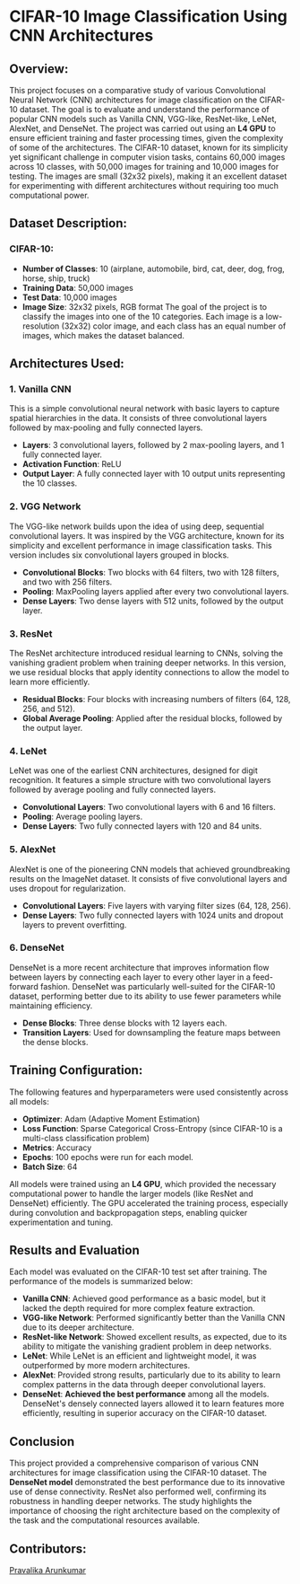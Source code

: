 # CIFAR-10 Image Classification Using CNN Architectures

## Overview:
This project focuses on a comparative study of various Convolutional Neural Network (CNN) architectures for image classification on the CIFAR-10 dataset. The goal is to evaluate and understand the performance of popular CNN models such as Vanilla CNN, VGG-like, ResNet-like, LeNet, AlexNet, and DenseNet. The project was carried out using an **L4 GPU** to ensure efficient training and faster processing times, given the complexity of some of the architectures. The CIFAR-10 dataset, known for its simplicity yet significant challenge in computer vision tasks, contains 60,000 images across 10 classes, with 50,000 images for training and 10,000 images for testing. The images are small (32x32 pixels), making it an excellent dataset for experimenting with different architectures without requiring too much computational power.

## Dataset Description:
### CIFAR-10:
- **Number of Classes**: 10 (airplane, automobile, bird, cat, deer, dog, frog, horse, ship, truck)
- **Training Data**: 50,000 images
- **Test Data**: 10,000 images
- **Image Size**: 32x32 pixels, RGB format
The goal of the project is to classify the images into one of the 10 categories. Each image is a low-resolution (32x32) color image, and each class has an equal number of images, which makes the dataset balanced.

## Architectures Used:

### 1. **Vanilla CNN**
This is a simple convolutional neural network with basic layers to capture spatial hierarchies in the data. It consists of three convolutional layers followed by max-pooling and fully connected layers.
- **Layers**: 3 convolutional layers, followed by 2 max-pooling layers, and 1 fully connected layer.
- **Activation Function**: ReLU
- **Output Layer**: A fully connected layer with 10 output units representing the 10 classes.

### 2. **VGG Network**
The VGG-like network builds upon the idea of using deep, sequential convolutional layers. It was inspired by the VGG architecture, known for its simplicity and excellent performance in image classification tasks. This version includes six convolutional layers grouped in blocks.
- **Convolutional Blocks**: Two blocks with 64 filters, two with 128 filters, and two with 256 filters.
- **Pooling**: MaxPooling layers applied after every two convolutional layers.
- **Dense Layers**: Two dense layers with 512 units, followed by the output layer.

### 3. **ResNet**
The ResNet architecture introduced residual learning to CNNs, solving the vanishing gradient problem when training deeper networks. In this version, we use residual blocks that apply identity connections to allow the model to learn more efficiently.
- **Residual Blocks**: Four blocks with increasing numbers of filters (64, 128, 256, and 512).
- **Global Average Pooling**: Applied after the residual blocks, followed by the output layer.

### 4. **LeNet**
LeNet was one of the earliest CNN architectures, designed for digit recognition. It features a simple structure with two convolutional layers followed by average pooling and fully connected layers.
- **Convolutional Layers**: Two convolutional layers with 6 and 16 filters.
- **Pooling**: Average pooling layers.
- **Dense Layers**: Two fully connected layers with 120 and 84 units.

### 5. **AlexNet**
AlexNet is one of the pioneering CNN models that achieved groundbreaking results on the ImageNet dataset. It consists of five convolutional layers and uses dropout for regularization.
- **Convolutional Layers**: Five layers with varying filter sizes (64, 128, 256).
- **Dense Layers**: Two fully connected layers with 1024 units and dropout layers to prevent overfitting.

### 6. **DenseNet**
DenseNet is a more recent architecture that improves information flow between layers by connecting each layer to every other layer in a feed-forward fashion. DenseNet was particularly well-suited for the CIFAR-10 dataset, performing better due to its ability to use fewer parameters while maintaining efficiency.
- **Dense Blocks**: Three dense blocks with 12 layers each.
- **Transition Layers**: Used for downsampling the feature maps between the dense blocks.

## Training Configuration:
The following features and hyperparameters were used consistently across all models:
- **Optimizer**: Adam (Adaptive Moment Estimation)
- **Loss Function**: Sparse Categorical Cross-Entropy (since CIFAR-10 is a multi-class classification problem)
- **Metrics**: Accuracy
- **Epochs**: 100 epochs were run for each model.
- **Batch Size**: 64

All models were trained using an **L4 GPU**, which provided the necessary computational power to handle the larger models (like ResNet and DenseNet) efficiently. The GPU accelerated the training process, especially during convolution and backpropagation steps, enabling quicker experimentation and tuning.

## Results and Evaluation
Each model was evaluated on the CIFAR-10 test set after training. The performance of the models is summarized below:
- **Vanilla CNN**: Achieved good performance as a basic model, but it lacked the depth required for more complex feature extraction.
- **VGG-like Network**: Performed significantly better than the Vanilla CNN due to its deeper architecture.
- **ResNet-like Network**: Showed excellent results, as expected, due to its ability to mitigate the vanishing gradient problem in deep networks.
- **LeNet**: While LeNet is an efficient and lightweight model, it was outperformed by more modern architectures.
- **AlexNet**: Provided strong results, particularly due to its ability to learn complex patterns in the data through deeper convolutional layers.
- **DenseNet**: **Achieved the best performance** among all the models. DenseNet's densely connected layers allowed it to learn features more efficiently, resulting in superior accuracy on the CIFAR-10 dataset.

## Conclusion
This project provided a comprehensive comparison of various CNN architectures for image classification using the CIFAR-10 dataset. The **DenseNet model** demonstrated the best performance due to its innovative use of dense connectivity. ResNet also performed well, confirming its robustness in handling deeper networks. The study highlights the importance of choosing the right architecture based on the complexity of the task and the computational resources available.

## Contributors:  
[Pravalika Arunkumar](https://github.com/pravalikaarunkumar)
